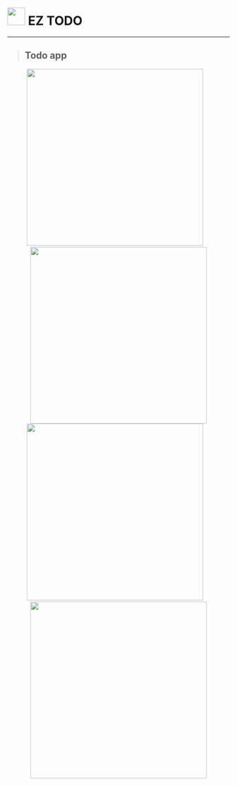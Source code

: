 # <img src="/src/assets/icons.png" width="40"> EZ TODO

---

> ## Todo app

<p align="center"><img src="/src/assets/todo-1.png" width="400">&nbsp;&nbsp;&nbsp;&nbsp;<img src="/src/assets/screenshots/todo-2.png" width="400"><img src="/src/assets/screenshots/todo-3.png" width="400">&nbsp;&nbsp;&nbsp;&nbsp;<img src="/src/assets/screenshots/todo-4.gif" width="400"><p>
